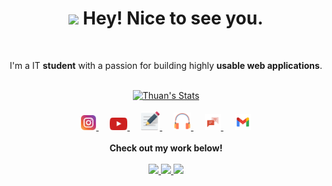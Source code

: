 <h1 align="center"><img src="https://emojis.slackmojis.com/emojis/images/1531849430/4246/blob-sunglasses.gif?1531849430" width="30"/> Hey! Nice to see you.</h1>

<br>

<p align="center"> I'm a IT <strong>student</strong> with a passion for building highly <strong>usable web applications</strong>.</p>

<br>

<div align="center">
  <a href="https://github.com/thuanpham2311" class="rich-diff-level-one">
    <img src="https://github-readme-stats.vercel.app/api?username=thuanpham2311" alt="Thuan's Stats" >
  </a>
</div>

<br>

<div align="center">
  <a href="https://www.instagram.com/thuanpham2311">
    <img src="./img/icons/instagram.svg" width="24px"/>
  </a>
  &emsp;
  <a href= "https://www.youtube.com/channel/UCLAeh5SDjUBOjnE8HTXJLGw">
    <img src="./img/icons/youtube.svg" width="28px"/>
  </a>
  &emsp;
  <a href="http://thuanpham2311.github.io/">
    <img src="./img/icons/blog.svg" width="30px"/>
  </a>
  &emsp;
  <a href="https://www.youtube.com/playlist?list=PLiK7Zu7FR9jVJyURcW5nmXveGzJ1DAvf5">
    <img src="./img/icons/music.svg" width="28px"/>
  </a>
  &emsp;
  <a href="https://m.me/thuanpham2311">
    <img src="./img/icons/chat.svg" width="26px"/>
  </a>
  &emsp;
  <a href="mailto:phamtanthuan2311@gmail.com">
    <img src="./img/icons/gmail.svg" width="26px"/>
  </a>
  <br><br>
  <strong>Check out my work below!</strong>
  <br><br>
  <a href="https://badges.pufler.dev">
    <img src="https://badges.pufler.dev/visits/thuanpham2311/thuanpham2311?style=flat-square&color=blue&logo=github">
  </a>
  <a href="https://github.com/thuanpham2311?tab=repositories">
    <img src="https://badges.pufler.dev/repos/thuanpham2311?style=flat-square&color=blue&logo=github">
  </a>
  <a href="https://badges.pufler.dev">
    <img src="https://badges.pufler.dev/commits/monthly/thuanpham2311?style=flat-square&color=blue&logo=github">
  </a>
</div>
